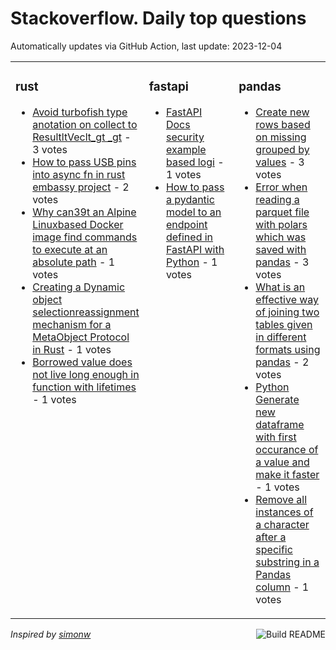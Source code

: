 # Stackoverflow. Daily top questions 

Automatically updates via GitHub Action, last update: <!-- date starts -->2023-12-04<!-- date ends -->


<table><tr><td valign="top" width="33%">

### rust
<!-- rust starts -->
* [Avoid turbofish type anotation on collect to ResultltVeclt_gt _gt](https://stackoverflow.com/questions/77593121/avoid-turbofish-type-anotation-on-collect-to-resultvec) - 3 votes
* [How to pass USB pins into async fn in rust embassy project](https://stackoverflow.com/questions/77596158/how-to-pass-usb-pins-into-async-fn-in-rust-embassy-project) - 2 votes
* [Why can39t an Alpine Linuxbased Docker image find commands to execute at an absolute path](https://stackoverflow.com/questions/77599776/why-cant-an-alpine-linux-based-docker-image-find-commands-to-execute-at-an-abso) - 1 votes
* [Creating a Dynamic object selectionreassignment mechanism for a MetaObject Protocol in Rust](https://stackoverflow.com/questions/77596827/creating-a-dynamic-object-selection-reassignment-mechanism-for-a-metaobject-prot) - 1 votes
* [Borrowed value does not live long enough in function with lifetimes](https://stackoverflow.com/questions/77596879/borrowed-value-does-not-live-long-enough-in-function-with-lifetimes) - 1 votes
<!-- rust ends -->
</td><td valign="top" width="34%">


### fastapi
<!-- fastapi starts -->
* [FastAPI Docs security example based logi](https://stackoverflow.com/questions/77594118/fastapi-docs-security-example-based-logi) - 1 votes
* [How to pass a pydantic model to an endpoint defined in FastAPI with Python](https://stackoverflow.com/questions/77595935/how-to-pass-a-pydantic-model-to-an-endpoint-defined-in-fastapi-with-python) - 1 votes
<!-- fastapi ends -->
</td><td valign="top" width="34%">


### pandas
<!-- pandas starts -->
* [Create new rows based on missing grouped by values](https://stackoverflow.com/questions/77592974/create-new-rows-based-on-missing-grouped-by-values) - 3 votes
* [Error when reading a parquet file with polars which was saved with pandas](https://stackoverflow.com/questions/77601763/error-when-reading-a-parquet-file-with-polars-which-was-saved-with-pandas) - 3 votes
* [What is an effective way of joining two tables given in different formats using pandas](https://stackoverflow.com/questions/77593296/what-is-an-effective-way-of-joining-two-tables-given-in-different-formats-using) - 2 votes
* [Python  Generate new dataframe with first occurance of a value and make it faster](https://stackoverflow.com/questions/77599692/python-generate-new-dataframe-with-first-occurance-of-a-value-and-make-it-fast) - 1 votes
* [Remove all instances of a character after a specific substring in a Pandas column](https://stackoverflow.com/questions/77596693/remove-all-instances-of-a-character-after-a-specific-substring-in-a-pandas-colum) - 1 votes
<!-- pandas ends -->
</td></tr></table>

<a href="https://github.com/hp0404/hp0404/actions"><img src="https://github.com/hp0404/hp0404/workflows/Build%20README/badge.svg" align="right" alt="Build README"></a> <p>*Inspired by  [simonw](https://github.com/simonw/simonw)*</p>
